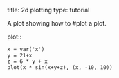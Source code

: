 title: 2d plotting
type: tutorial

A plot showing how to #plot a plot.

plot::

    x = var('x')
    y = 21+x
    z = 6 * y + x
    plot(x * sin(x+y+z), (x, -10, 10))
